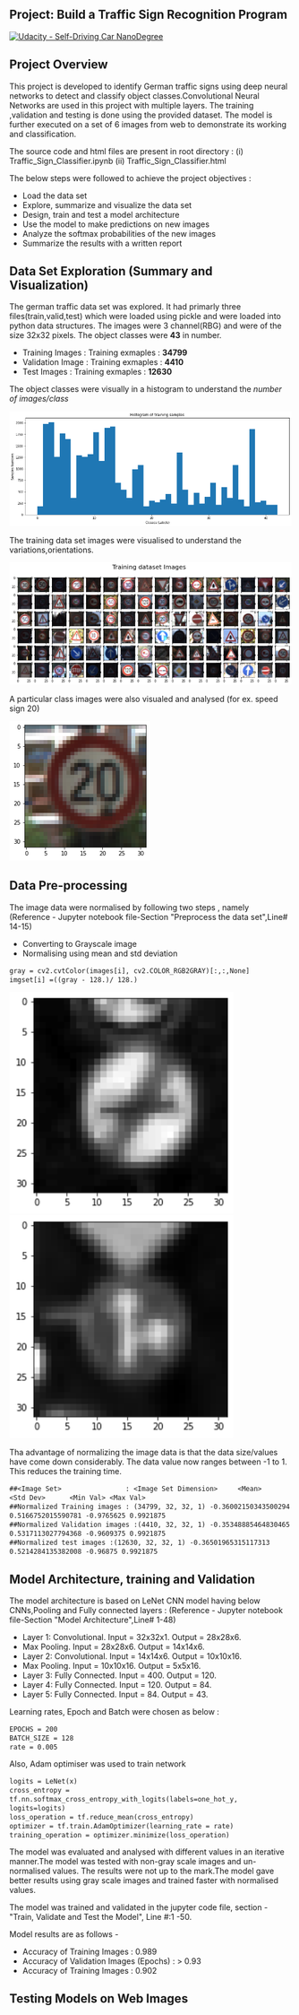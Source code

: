 ## Project: Build a Traffic Sign Recognition Program
[![Udacity - Self-Driving Car NanoDegree](https://s3.amazonaws.com/udacity-sdc/github/shield-carnd.svg)](http://www.udacity.com/drive)

Project Overview
---
This project is developed to identify German traffic signs using deep neural networks to detect and classify object classes.Convolutional Neural Networks are used in this project with multiple layers. The training ,validation and testing is done using the provided dataset. The model is further executed on a set of 6 images from web to demonstrate its working and classification.

The source code and html files are present in root directory : (i) Traffic_Sign_Classifier.ipynb (ii) Traffic_Sign_Classifier.html

The below steps were followed to achieve the project objectives :
* Load the data set
* Explore, summarize and visualize the data set
* Design, train and test a model architecture
* Use the model to make predictions on new images
* Analyze the softmax probabilities of the new images
* Summarize the results with a written report

## Data Set Exploration (Summary and Visualization)

The german traffic data set was explored. It had primarly three files(train,valid,test) which were loaded using pickle and were loaded into python data structures. The images were 3 channel(RBG) and were of the size 32x32 pixels. The object classes were **43** in number.
* Training Images : Training exmaples : **34799**
* Validation Image : Training exmaples : **4410**
* Test Images : Training exmaples : **12630**

The object classes were visually in a histogram to understand the *number of images/class*

![Lanes Image](./Ref_Images/Object_class.png)

The training data set images were visualised to understand the variations,orientations.

![Lanes Image](./Ref_Images/DataSet_Images.png)

A particular class images were also visualed and analysed (for ex. speed sign 20)

![Lanes Image](./Ref_Images/Sample_20Km_Image.png)

## Data Pre-processing

The image data were normalised by following two steps , namely 
(Reference - Jupyter notebook file-Section "Preprocess the data set",Line# 14-15)

* Converting to Grayscale image
* Normalising using mean and std deviation 

```
gray = cv2.cvtColor(images[i], cv2.COLOR_RGB2GRAY)[:,:,None]
imgset[i] =((gray - 128.)/ 128.)
```

<img src="./Ref_Images/Gray_image1.png" width="400" alt="Image1" />  <img src="./Ref_Images/Gray_image2.png" width="400" alt="Image1" />

Tha advantage of normalizing the image data is that the data size/values have come down considerably. The data value now ranges between -1 to 1. This reduces the training time.

```
##<Image Set>                : <Image Set Dimension>     <Mean>             <Std Dev>      <Min Val> <Max Val>
##Normalized Training images : (34799, 32, 32, 1) -0.36002150343500294 0.5166752015590781 -0.9765625 0.9921875
##Normalized Validation images :(4410, 32, 32, 1) -0.35348885464830465 0.5317113027794368 -0.9609375 0.9921875
##Normalized test images :(12630, 32, 32, 1) -0.36501965315117313 0.5214284135382008 -0.96875 0.9921875
```

## Model Architecture, training and Validation

The model architecture is based on LeNet CNN model having below CNNs,Pooling and Fully connected layers : 
(Reference - Jupyter notebook file-Section "Model Architecture",Line# 1-48)

* Layer 1: Convolutional. Input = 32x32x1. Output = 28x28x6.
* Max Pooling. Input = 28x28x6. Output = 14x14x6.
* Layer 2: Convolutional. Input = 14x14x6. Output = 10x10x16.
* Max Pooling. Input = 10x10x16. Output = 5x5x16.
* Layer 3: Fully Connected. Input = 400. Output = 120.
* Layer 4: Fully Connected. Input = 120. Output = 84.
* Layer 5: Fully Connected. Input = 84. Output = 43.

Learning rates, Epoch and Batch were chosen as below :
```
EPOCHS = 200
BATCH_SIZE = 128
rate = 0.005
```

Also, Adam optimiser was used to train network 
```
logits = LeNet(x)
cross_entropy = tf.nn.softmax_cross_entropy_with_logits(labels=one_hot_y, logits=logits)
loss_operation = tf.reduce_mean(cross_entropy)
optimizer = tf.train.AdamOptimizer(learning_rate = rate)
training_operation = optimizer.minimize(loss_operation)
```

The model was evaluated and analysed with different values in an iterative manner.The model was tested with non-gray scale images and un-normalised values. The results were not up to the mark.The model gave better results using gray scale images and trained faster with normalised values.

The model was trained and validated in the jupyter code file, section - "Train, Validate and Test the Model", Line #:1 -50.

Model results are as follows - 
* Accuracy of Training Images : 0.989  
* Accuracy of Validation Images (Epochs) : > 0.93 
* Accuracy of Training Images : 0.902

## Testing Models on Web Images




